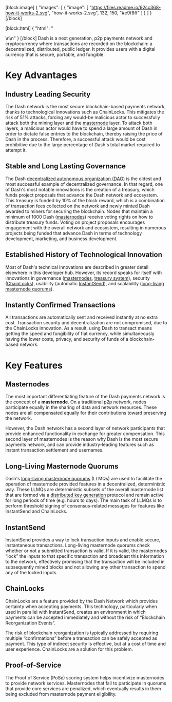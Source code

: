 [block:image]
{
  "images": [
    {
      "image": [
        "https://files.readme.io/92cc368-how-it-works-2.svg",
        "how-it-works-2.svg",
        132,
        150,
        "#e9f8ff"
      ]
    }
  ]
}
[/block]

[block:html]
{
  "html": "<div></div>\n\n<style>\n .markdown-body img {\n float: right;\n margin-left: 30px;\n /*width: 25%;*/\n max-width: 25%; /*400px;*/\n height: auto;  \n}\n</style>"
}
[/block]
Dash is a next generation, p2p payments network and cryptocurrency where transactions are recorded on the blockchain: a decentralized, distributed, public ledger. It provides users with a digital currency that is secure, portable, and fungible.

# Key Advantages

## Industry Leading Security

The Dash network is the most secure blockchain-based payments network, thanks to technological innovations such as ChainLocks. This mitigates the risk of 51% attacks, forcing any would-be malicious actor to successfully attack both the mining layer and the [masternode](#masternodes) layer. To attack both layers, a malicious actor would have to spend a large amount of Dash in order to dictate false entries to the blockchain, thereby raising the price of Dash in the process. Therefore, a successful attack would be cost prohibitive due to the large percentage of Dash's total market required to attempt it.

## Stable and Long Lasting Governance

The Dash [decentralized autonomous organization (DAO)](reference-glossary#decentralized-autonomous-organization-dao) is the oldest and most successful example of decentralized governance. In that regard, one of Dash's most notable innovations is the creation of a treasury, which funds project proposals that advance the Dash network and ecosystem. This treasury is funded by 10% of the block reward, which is a combination of transaction fees collected on the network and newly minted Dash awarded to miners for securing the blockchain. Nodes that maintain a minimum of 1000 Dash ([masternodes](#masternodes)) receive voting rights on how to distribute treasury funds. Voting on project proposals encourages engagement with the overall network and ecosystem, resulting in numerous projects being funded that advance Dash in terms of technology development, marketing, and business development.

## Established History of Technological Innovation

Most of Dash's technical innovations are described in greater detail elsewhere in this developer hub. However, its record speaks for itself with innovations in governance ([masternodes](https://docs.dash.org/en/stable/introduction/features.html#masternodes), [treasury system](https://docs.dash.org/en/stable/introduction/features.html#decentralized-governance)), security ([ChainLocks](https://docs.dash.org/en/stable/introduction/features.html#chainlocks)), usability (automatic [InstantSend](https://docs.dash.org/en/stable/introduction/features.html#instantsend)), and scalability ([long-living masternode quorums](reference-glossary#long-living-masternode-quorum-llmq)).

## Instantly Confirmed Transactions

All transactions are automatically sent and received instantly at no extra cost. Transaction security and decentralization are not compromised, due to the ChainLocks innovation. As a result, using Dash to transact means getting the speed and fungibility of fiat currency, while simultaneously having the lower costs, privacy, and security of funds of a blockchain-based network.

# Key Features
## Masternodes

The most important differentiating feature of the Dash payments network is the concept of a **masternode**. On a traditional p2p network, nodes participate equally in the sharing of data and network resources. These nodes are all compensated equally for their contributions toward preserving the network. 

However, the Dash network has a second layer of network participants that provide enhanced functionality in exchange for greater compensation. This second layer of masternodes is the reason why Dash is the most secure payments network, and can provide industry-leading features such as instant transaction settlement and usernames.

## Long-Living Masternode Quorums

Dash's [long-living masternode quorums](https://dashcore.readme.io/docs/core-guide-dash-features-masternode-quorums) (LLMQs) are used to facilitate the operation of masternode provided features in a decentralized, deterministic way. These LLMQs are deterministic subsets of the overall masternode list that are formed via a [distributed key generation](reference-glossary#distributed-key-generation-dkg) protocol and remain active for long periods of time (e.g. hours to days). The main task of LLMQs is to perform threshold signing of consensus-related messages for features like InstantSend and ChainLocks.

## InstantSend

InstantSend provides a way to lock transaction inputs and enable secure, instantaneous transactions. Long-living masternode quorums check whether or not a submitted transaction is valid. If it is valid, the masternodes “lock” the inputs to that specific transaction and broadcast this information to the network, effectively promising that the transaction will be included in subsequently mined blocks and not allowing any other transaction to spend any of the locked inputs.

## ChainLocks

ChainLocks are a feature provided by the Dash Network which provides certainty when accepting payments. This technology, particularly when used in parallel with InstantSend, creates an environment in which payments can be accepted immediately and without the risk of “Blockchain Reorganization Events”.

The risk of blockchain reorganization is typically addressed by requiring multiple “confirmations” before a transaction can be safely accepted as payment. This type of indirect security is effective, but at a cost of time and user experience. ChainLocks are a solution for this problem.

## Proof-of-Service

The Proof of Service (PoSe) scoring system helps incentivize masternodes to provide network services. Masternodes that fail to participate in quorums that provide core services are penalized, which eventually results in them being excluded from masternode payment eligibility.